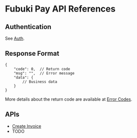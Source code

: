 # Fubuki Pay API References

## Authentication

See [Auth](Auth.md).

## Response Format

```
{
    "code": 0,  // Return code
    "msg": "",  // Error message
    "data": {
        // Business data
    }
}
```

More details about the return code are available at [Error Codes](ErrorCodes.md).

## APIs

- [Create Invoice](CreateInvoice.md)
- TODO


